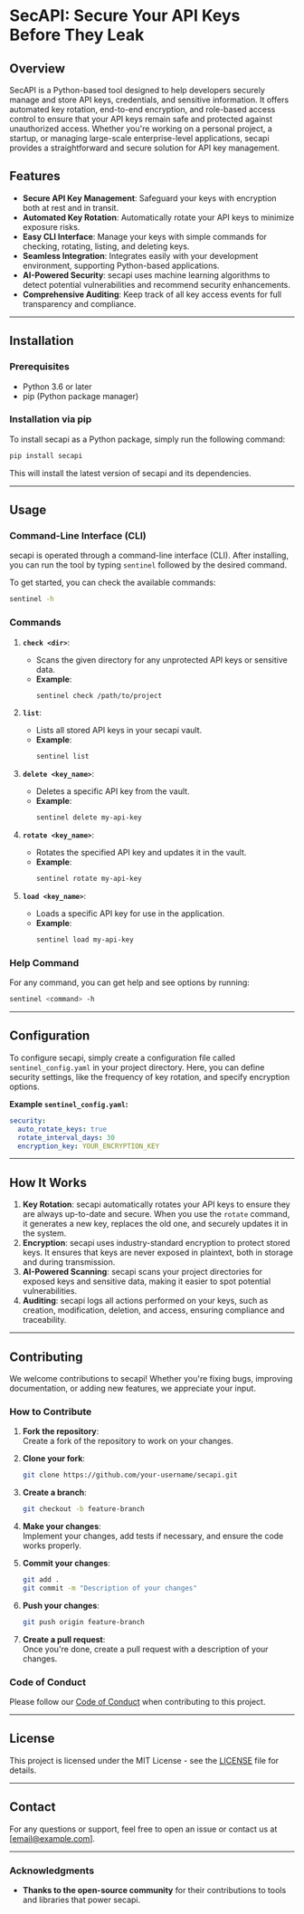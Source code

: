 
# **SecAPI: Secure Your API Keys Before They Leak**

## **Overview**
SecAPI is a Python-based tool designed to help developers securely manage and store API keys, credentials, and sensitive information. It offers automated key rotation, end-to-end encryption, and role-based access control to ensure that your API keys remain safe and protected against unauthorized access. Whether you're working on a personal project, a startup, or managing large-scale enterprise-level applications, secapi provides a straightforward and secure solution for API key management.

## **Features**
- **Secure API Key Management**: Safeguard your keys with encryption both at rest and in transit.
- **Automated Key Rotation**: Automatically rotate your API keys to minimize exposure risks.
- **Easy CLI Interface**: Manage your keys with simple commands for checking, rotating, listing, and deleting keys.
- **Seamless Integration**: Integrates easily with your development environment, supporting Python-based applications.
- **AI-Powered Security**: secapi uses machine learning algorithms to detect potential vulnerabilities and recommend security enhancements.
- **Comprehensive Auditing**: Keep track of all key access events for full transparency and compliance.

---

## **Installation**

### **Prerequisites**
- Python 3.6 or later
- pip (Python package manager)

### **Installation via pip**
To install secapi as a Python package, simply run the following command:

```bash
pip install secapi
```

This will install the latest version of secapi and its dependencies.

---

## **Usage**

### **Command-Line Interface (CLI)**
secapi is operated through a command-line interface (CLI). After installing, you can run the tool by typing `sentinel` followed by the desired command.

To get started, you can check the available commands:

```bash
sentinel -h
```

### **Commands**

1. **`check <dir>`**:
   - Scans the given directory for any unprotected API keys or sensitive data.
   - **Example**:  
     ```bash
     sentinel check /path/to/project
     ```

2. **`list`**:
   - Lists all stored API keys in your secapi vault.
   - **Example**:  
     ```bash
     sentinel list
     ```

3. **`delete <key_name>`**:
   - Deletes a specific API key from the vault.
   - **Example**:  
     ```bash
     sentinel delete my-api-key
     ```

4. **`rotate <key_name>`**:
   - Rotates the specified API key and updates it in the vault.
   - **Example**:  
     ```bash
     sentinel rotate my-api-key
     ```

5. **`load <key_name>`**:
   - Loads a specific API key for use in the application.
   - **Example**:  
     ```bash
     sentinel load my-api-key
     ```

### **Help Command**
For any command, you can get help and see options by running:

```bash
sentinel <command> -h
```

---

## **Configuration**

To configure secapi, simply create a configuration file called `sentinel_config.yaml` in your project directory. Here, you can define security settings, like the frequency of key rotation, and specify encryption options.

**Example `sentinel_config.yaml`:**

```yaml
security:
  auto_rotate_keys: true
  rotate_interval_days: 30
  encryption_key: YOUR_ENCRYPTION_KEY
```

---

## **How It Works**

1. **Key Rotation**: secapi automatically rotates your API keys to ensure they are always up-to-date and secure. When you use the `rotate` command, it generates a new key, replaces the old one, and securely updates it in the system.
2. **Encryption**: secapi uses industry-standard encryption to protect stored keys. It ensures that keys are never exposed in plaintext, both in storage and during transmission.
3. **AI-Powered Scanning**: secapi scans your project directories for exposed keys and sensitive data, making it easier to spot potential vulnerabilities.
4. **Auditing**: secapi logs all actions performed on your keys, such as creation, modification, deletion, and access, ensuring compliance and traceability.

---

## **Contributing**

We welcome contributions to secapi! Whether you're fixing bugs, improving documentation, or adding new features, we appreciate your input.

### **How to Contribute**
1. **Fork the repository**:  
   Create a fork of the repository to work on your changes.
   
2. **Clone your fork**:
   ```bash
   git clone https://github.com/your-username/secapi.git
   ```

3. **Create a branch**:
   ```bash
   git checkout -b feature-branch
   ```

4. **Make your changes**:  
   Implement your changes, add tests if necessary, and ensure the code works properly.

5. **Commit your changes**:
   ```bash
   git add .
   git commit -m "Description of your changes"
   ```

6. **Push your changes**:
   ```bash
   git push origin feature-branch
   ```

7. **Create a pull request**:  
   Once you're done, create a pull request with a description of your changes.

### **Code of Conduct**
Please follow our [Code of Conduct](CODE_OF_CONDUCT.md) when contributing to this project.

---

## **License**
This project is licensed under the MIT License - see the [LICENSE](LICENSE) file for details.

---

## **Contact**
For any questions or support, feel free to open an issue or contact us at [email@example.com].

---

### **Acknowledgments**
- **Thanks to the open-source community** for their contributions to tools and libraries that power secapi.
